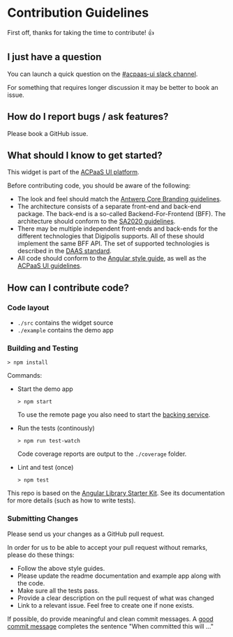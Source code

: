 # Contribution Guidelines

First off, thanks for taking the time to contribute! :+1:

## I just have a question

You can launch a quick question on the [#acpaas-ui slack channel](https://dgpls.slack.com/messages/C4M60PQJF).

For something that requires longer discussion it may be better to book an issue.

## How do I report bugs / ask features?

Please book a GitHub issue.

## What should I know to get started?

This widget is part of the [ACPaaS UI platform](https://acpaas-ui.digipolis.be).

Before contributing code, you should be aware of the following:

- The look and feel should match the [Antwerp Core Branding guidelines](https://github.com/a-ui/core_branding_scss).
- The architecture consists of a separate front-end and back-end package. The back-end is a so-called Backend-For-Frontend (BFF). The architecture should conform to the [SA2020 guidelines](https://goo.gl/izTzSH).
- There may be multiple independent front-ends and back-ends for the different technologies that Digipolis supports. All of these should implement the same BFF API. The set of supported technologies is described in the [DAAS standard](https://docs.google.com/spreadsheets/d/e/2PACX-1vR9N3gAJoJFIlaXnpAfSpog85EN1DXJYy5bWHgZ4XKhy8KN1v6xgT4-eaoTTBTEzhIpMGqd_Q11RuKF/pubhtml).
- All code should conform to the [Angular style guide](https://angular.io/guide/styleguide), as well as the [ACPaaS UI guidelines](https://acpaas-ui.digipolis.be/docs/guidelines).

## How can I contribute code?

### Code layout

- `./src` contains the widget source
- `./example` contains the demo app

### Building and Testing

`> npm install`

Commands:

- Start the demo app

  `> npm start`

  To use the remote page you also need to start the [backing service](http://example.com/TODO).

- Run the tests (continously)

  `> npm run test-watch`

  Code coverage reports are output to the `./coverage` folder.

- Lint and test (once)

  `> npm test`

This repo is based on the [Angular Library Starter Kit](https://github.com/zurfyx/angular-library-starter-kit). See its documentation for more details (such as how to write tests).

### Submitting Changes

Please send us your changes as a GitHub pull request.

In order for us to be able to accept your pull request without remarks, please do these things:

- Follow the above style guides.
- Please update the readme documentation and example app along with the code.
- Make sure all the tests pass.
- Provide a clear description on the pull request of what was changed
- Link to a relevant issue. Feel free to create one if none exists.

If possible, do provide meaningful and clean commit messages. A [good commit message](https://chris.beams.io/posts/git-commit/) completes the sentence "When committed this will …"
